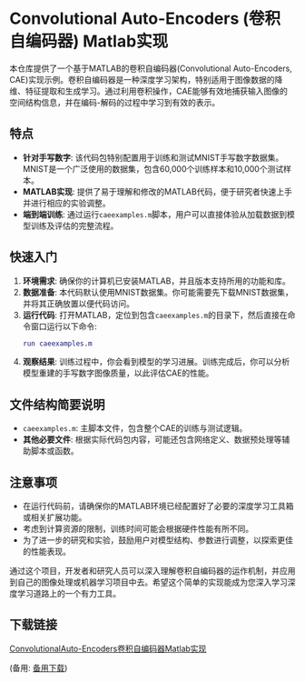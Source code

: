# Convolutional Auto-Encoders (卷积自编码器) Matlab实现

本仓库提供了一个基于MATLAB的卷积自编码器(Convolutional Auto-Encoders, CAE)实现示例。卷积自编码器是一种深度学习架构，特别适用于图像数据的降维、特征提取和生成学习。通过利用卷积操作，CAE能够有效地捕获输入图像的空间结构信息，并在编码-解码的过程中学习到有效的表示。

## 特点

- **针对手写数字**: 该代码包特别配置用于训练和测试MNIST手写数字数据集。MNIST是一个广泛使用的数据集，包含60,000个训练样本和10,000个测试样本。
- **MATLAB实现**: 提供了易于理解和修改的MATLAB代码，便于研究者快速上手并进行相应的实验调整。
- **端到端训练**: 通过运行`caeexamples.m`脚本，用户可以直接体验从加载数据到模型训练及评估的完整流程。
  
## 快速入门

1. **环境需求**: 确保你的计算机已安装MATLAB，并且版本支持所用的功能和库。
2. **数据准备**: 本代码默认使用MNIST数据集。你可能需要先下载MNIST数据集，并将其正确放置以便代码访问。
3. **运行代码**: 打开MATLAB，定位到包含`caeexamples.m`的目录下，然后直接在命令窗口运行以下命令:
   ```matlab
   run caeexamples.m
   ```
4. **观察结果**: 训练过程中，你会看到模型的学习进展。训练完成后，你可以分析模型重建的手写数字图像质量，以此评估CAE的性能。

## 文件结构简要说明

- `caeexamples.m`: 主脚本文件，包含整个CAE的训练与测试逻辑。
- **其他必要文件**: 根据实际代码包内容，可能还包含网络定义、数据预处理等辅助脚本或函数。

## 注意事项

- 在运行代码前，请确保你的MATLAB环境已经配置好了必要的深度学习工具箱或相关扩展功能。
- 考虑到计算资源的限制，训练时间可能会根据硬件性能有所不同。
- 为了进一步的研究和实验，鼓励用户对模型结构、参数进行调整，以探索更佳的性能表现。

通过这个项目，开发者和研究人员可以深入理解卷积自编码器的运作机制，并应用到自己的图像处理或机器学习项目中去。希望这个简单的实现能成为您深入学习深度学习道路上的一个有力工具。

## 下载链接
[ConvolutionalAuto-Encoders卷积自编码器Matlab实现](https://pan.quark.cn/s/001947cc4eb8) 

(备用: [备用下载](https://pan.baidu.com/s/1UdcwxvMSsddZfCEDpCxGEA?pwd=1234))
